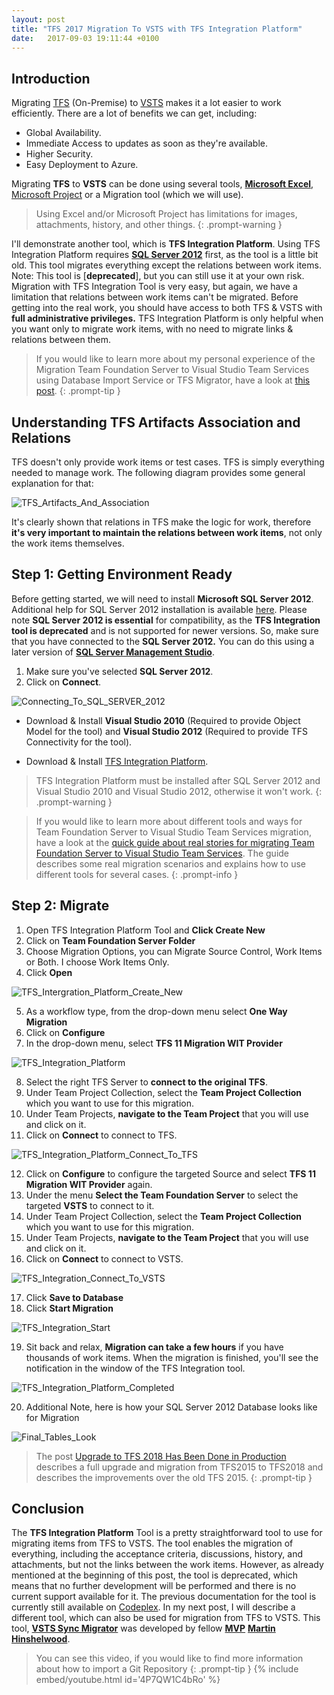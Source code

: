 ```yaml
---
layout: post
title: "TFS 2017 Migration To VSTS with TFS Integration Platform"
date:   2017-09-03 19:11:44 +0100
---
```



## Introduction

Migrating [TFS](https://www.visualstudio.com/tfs/) (On-Premise) to [VSTS](https://www.visualstudio.com/team-services/) makes it a lot easier to work efficiently. There are a lot of benefits we can get, including:

- Global Availability.
- Immediate Access to updates as soon as they're available.
- Higher Security.
- Easy Deployment to Azure.

Migrating **TFS** to **VSTS** can be done using several tools, [**Microsoft Excel**](https://www.visualstudio.com/en-us/docs/work/office/bulk-add-modify-work-items-excel), [Microsoft Project](https://www.visualstudio.com/en-us/articles/adopting-vsts) or a Migration tool (which we will use). 

>Using Excel and/or Microsoft Project has limitations for images, attachments, history, and other things.
{: .prompt-warning }


I'll demonstrate another tool, which is **TFS Integration Platform**. Using TFS Integration Platform requires [**SQL Server 2012**](https://www.microsoft.com/en-us/download/details.aspx?id=29062) first, as the tool is a little bit old. This tool migrates everything except the relations between work items. Note: This tool is [**deprecated**], but you can still use it at your own risk. Migration with TFS Integration Tool is very easy, but again, we have a limitation that relations between work items can't be migrated. Before getting into the real work, you should have access to both TFS & VSTS with **full administrative privileges.** TFS Integration Platform is only helpful when you want only to migrate work items, with no need to migrate links & relations between them.

>If you would like to learn more about my personal experience of the Migration Team Foundation Server to Visual Studio Team Services using Database Import Service or TFS Migrator, have a look at [this post](https://mohamedradwan-devops.github.io/posts/migrating-team-foundation-server-to-visual-studio-team-services-using-database-import-service-tfs-migrator/).
{: .prompt-tip }


## Understanding TFS Artifacts Association and Relations

TFS doesn't only provide work items or test cases. TFS is simply everything needed to manage work. The following diagram provides some general explanation for that:

![TFS_Artifacts_And_Association](/assets/img/2017/09/TFS_Artifacts_And_Association-1024x547.png)

It's clearly shown that relations in TFS make the logic for work, therefore **it's very important to maintain the relations between work items**, not only the work items themselves.

## Step 1: Getting Environment Ready

Before getting started, we will need to install **Microsoft SQL Server 2012**. Additional help for SQL Server 2012 installation is available [here](https://technet.microsoft.com/en-us/library/bb500395%28v=sql.110%29.aspx?f=255&MSPPError=-2147217396). Please note **SQL Server 2012 is essential** for compatibility, as the **TFS Integration tool is deprecated** and is not supported for newer versions. So, make sure that you have connected to the **SQL Server 2012.** You can do this using a later version of [**SQL Server Management Studio**](https://docs.microsoft.com/en-us/sql/ssms/download-sql-server-management-studio-ssms).

1. Make sure you've selected **SQL Server 2012**.
2. Click on **Connect**.

![Connecting_To_SQL_SERVER_2012](/assets/img/2017/09/Connecting_To_SQL_SERVER_2012-3-1024x552.png)

- Download & Install **Visual Studio 2010** (Required to provide Object Model for the tool) and **Visual Studio 2012** (Required to provide TFS Connectivity for the tool).

- Download & Install [TFS Integration Platform](https://marketplace.visualstudio.com/items?itemName=Willy-PSchaub.TeamFoundationServerIntegrationToolsMarch2012Relea).

>TFS Integration Platform must be installed after SQL Server 2012 and Visual Studio 2010 and Visual Studio 2012, otherwise it won't work.
{: .prompt-warning }


>If you would like to learn more about different tools and ways for Team Foundation Server to Visual Studio Team Services migration, have a look at the [quick guide about real stories for migrating Team Foundation Server to Visual Studio Team Services](https://mohamedradwan-devops.github.io/posts/published-a-quick-guide-about-real-stories-for-migrating-team-foundation-server-to-visual-studio-team-services/). The guide describes some real migration scenarios and explains how to use different tools for several cases.
{: .prompt-info }


## Step 2: Migrate

1. Open TFS Integration Platform Tool and **Click Create New**
2. Click on **Team Foundation Server Folder**
3. Choose Migration Options, you can Migrate Source Control, Work Items or Both. I choose Work Items Only.
4. Click **Open**

![TFS_Intergration_Platform_Create_New](/assets/img/2017/09/TFS_Intergration_Platform_Create_New-2-1024x499.png)

5. As a workflow type, from the drop-down menu select **One Way Migration**
6. Click on **Configure**
7. In the drop-down menu, select **TFS 11 Migration WIT Provider**

![TFS_Integration_Platform](/assets/img/2017/09/TFS_Integration_Platform-4-1024x546.png)

8. Select the right TFS Server to **connect to the original TFS**.
9. Under Team Project Collection, select the **Team Project Collection** which you want to use for this migration.
10. Under Team Projects, **navigate to the Team Project** that you will use and click on it.
11. Click on **Connect** to connect to TFS.

![TFS_Integration_Platform_Connect_To_TFS](/assets/img/2017/09/TFS_Integration_Platform_Connect_To_TFS-7-1024x546.png)

12. Click on **Configure** to configure the targeted Source and select **TFS 11 Migration WIT Provider** again.
13. Under the menu **Select the Team Foundation Server** to select the targeted **VSTS** to connect to it.
14. Under Team Project Collection, select the **Team Project Collection** which you want to use for this migration.
15. Under Team Projects, **navigate to the Team Project** that you will use and click on it.
16. Click on **Connect** to connect to VSTS.

![TFS_Integration_Connect_To_VSTS](/assets/img/2017/09/TFS_Integration_Connect_To_VSTS-6-1024x549.png)

17. Click **Save to Database**
18. Click **Start Migration**

![TFS_Integration_Start](/assets/img/2017/09/TFS_Integration_Start-7-1024x546.png)

19. Sit back and relax, **Migration can take a few hours** if you have thousands of work items. When the migration is finished, you'll see the notification in the window of the TFS Integration tool.

![TFS_Integration_Platform_Completed](/assets/img/2017/09/TFS_Integration_Platform_Completed-4-1024x548.png)

20. Additional Note, here is how your SQL Server 2012 Database looks like for Migration

![Final_Tables_Look](/assets/img/2017/09/Final_Tables_Look-1-1024x549.png)

>The post [Upgrade to TFS 2018 Has Been Done in Production](https://mohamedradwan-devops.github.io/posts/upgrade-to-tfs-2018-has-been-done-in-production/) describes a full upgrade and migration from TFS2015 to TFS2018 and describes the improvements over the old TFS 2015.
{: .prompt-tip }

## Conclusion

The **TFS Integration Platform** Tool is a pretty straightforward tool to use for migrating items from TFS to VSTS. The tool enables the migration of everything, including the acceptance criteria, discussions, history, and attachments, but not the links between the work items. However, as already mentioned at the beginning of this post, the tool is deprecated, which means that no further development will be performed and there is no current support available for it. The previous documentation for the tool is currently still available on [Codeplex](http://tfsintegration.codeplex.com/releases/view/35476). In my next post, I will describe a different tool, which can also be used for migration from TFS to VSTS. This tool, [**VSTS Sync Migrator**](http://vsts-bulk-editor.readthedocs.io/en/latest/) was developed by fellow [**MVP**](https://mvp.microsoft.com) **[Martin Hinshelwood](https://nkdagility.com/company/about-martin-hinshelwood/)**.

>You can see this video, if you would like to find more information about how to import a Git Repository
{: .prompt-tip }
{% include embed/youtube.html id='4P7QW1C4bRo' %}
